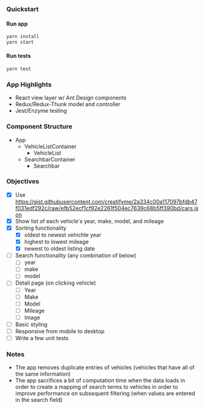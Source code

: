 ### Quickstart
#### Run app
```bash
yarn install
yarn start
```
#### Run tests
```bash
yarn test
```

### App Highlights
* React view layer w/ Ant Design components
* Redux/Redux-Thunk model and controller
* Jest/Enzyme testing

### Component Structure
* App
  * VehicleListContainer
    * VehicleList
  * SearchbarContainer
    * Searchbar

### Objectives 
- [x] Use https://gist.githubusercontent.com/creatifyme/2a334c00a117097bfdb47f031edf292c/raw/efb52ecf1cf92e2261f504ec7639c68b5ff390bd/cars.json
- [x] Show list of each vehicle's year, make, model, and mileage
- [x] Sorting functionality 
  - [x] oldest to newest vehichle year
  - [x] highest to lowest mileage
  - [x] newest to oldest listing date
- [ ] Search functionality (any combination of below)
  - [ ] year
  - [ ] make
  - [ ] model
- [ ] Detail page (on clicking vehicle)
  - [ ] Year
  - [ ] Make
  - [ ] Model
  - [ ] Mileage
  - [ ] Image
- [ ] Basic styling
- [ ] Responsive from mobile to desktop
- [ ] Write a few unit tests

### Notes
* The app removes duplicate entries of vehicles (vehicles that have all of the same information)
* The app sacrifices a bit of computation time when the data loads in order to create a mapping of search terms to vehicles in order to improve performance on subsequent filtering (when values are entered in the search field)